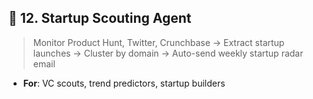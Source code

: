 ## 💼 12. **Startup Scouting Agent**

> Monitor Product Hunt, Twitter, Crunchbase → Extract startup launches → Cluster by domain → Auto-send weekly startup radar email

- **For**: VC scouts, trend predictors, startup builders
